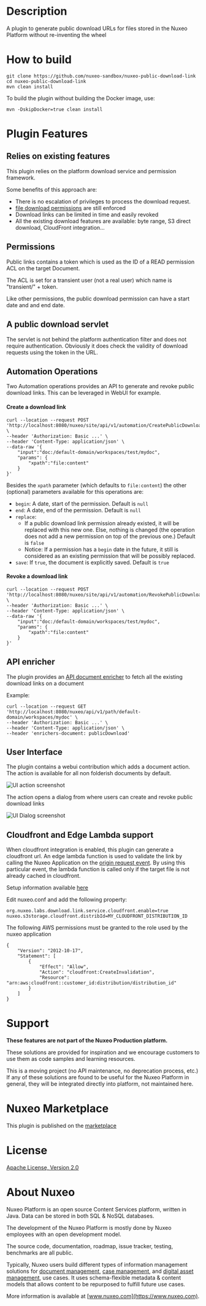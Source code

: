 # Description

A plugin to generate public download URLs for files stored in the Nuxeo Platform without re-inventing the wheel 

# How to build
```
git clone https://github.com/nuxeo-sandbox/nuxeo-public-download-link
cd nuxeo-public-download-link
mvn clean install
```

To build the plugin without building the Docker image, use:

```
mvn -DskipDocker=true clean install
```


# Plugin Features

## Relies on existing features
This plugin relies on the platform download service and permission framework. 

Some benefits of this approach are:

* There is no escalation of privileges to process the download request.
* [file download permissions](https://doc.nuxeo.com/nxdoc/file-download-security-policies/) are still enforced
* Download links can be limited in time and easily revoked
* All the existing download features are available: byte range, S3 direct download, CloudFront integration...

## Permissions
Public links contains a token which is used as the ID of a READ permission ACL on the target Document.

The ACL is set for a transient user (not a real user) which name is "transient/" + token.

Like other permissions, the public download permission can have a start date and and end date.

## A public download servlet
The servlet is not behind the platform authentication filter and does not require authentication. 
Obviously it does check the validity of download requests using the token in the URL.

## Automation Operations
Two Automation operations provides an API to generate and revoke public download links. This can be leveraged in WebUI for example.

#### Create a download link

```
curl --location --request POST 'http://localhost:8080/nuxeo/site/api/v1/automation/CreatePublicDownloadLink' \
--header 'Authorization: Basic ...' \
--header 'Content-Type: application/json' \
--data-raw '{
    "input":"doc:/default-domain/workspaces/test/mydoc",
    "params": {
        "xpath":"file:content"
    }
}'
```

Besides the `xpath` parameter (which defaults to `file:content`) the other (optional) parameters available for this operations are:

* `begin`: A date, start of the permission. Default is `null`
* `end`: A date, end of the permission. Default is `null`
* `replace`:
  * If a public download link permission already existed, it will be replaced with this new one. Else, nothing is changed (the operation does not add a new permission on top of the previous one.) Default is `false`
  * Notice: If a permission has a `begin` date in the future, it still is considered as an existing permission that will be possibly replaced.
* `save`: If `true`, the document is explicitly saved. Default is `true`


#### Revoke a download link

```
curl --location --request POST 'http://localhost:8080/nuxeo/site/api/v1/automation/RevokePublicDownloadLink' \
--header 'Authorization: Basic ...' \
--header 'Content-Type: application/json' \
--data-raw '{
    "input":"doc:/default-domain/workspaces/test/mydoc",
    "params": {
        "xpath":"file:content"
    }
}'
```

## API enricher 
The plugin provides an [API document enricher](https://doc.nuxeo.com/nxdoc/content-enrichers/) to fetch all the existing download links on a document

Example:
```
curl --location --request GET 'http://localhost:8080/nuxeo/api/v1/path/default-domain/workspaces/mydoc' \
--header 'Authorization: Basic ...' \
--header 'Content-Type: application/json' \
--header 'enrichers-document: publicDownload'
```

## User Interface

The plugin contains a webui contribution which adds a document action. The action is available for all non folderish documents by default.

![UI action screenshot](https://github.com/nuxeo-sandbox/nuxeo-public-download-link/blob/master/documentation/screenshot_action.png)

The action opens a dialog from where users can create and revoke public download links

![UI Dialog screenshot](https://github.com/nuxeo-sandbox/nuxeo-public-download-link/blob/master/documentation/screenshot_dialog.png)

## Cloudfront and Edge Lambda support

When cloudfront integration is enabled, this plugin can generate a cloudfront url. An edge lambda function is used to validate the link by calling the Nuxeo Application on the [origin request event](https://docs.aws.amazon.com/AmazonCloudFront/latest/DeveloperGuide/lambda-cloudfront-trigger-events.html).
By using this particular event, the lambda function is called only if the target file is not already cached in cloudfront.

Setup information available [here](https://github.com/nuxeo-sandbox/nuxeo-public-download-link/blob/master/aws/nuxeo-public-download-edge-lambda/README.md)

Edit nuxeo.conf and add the following property:

```
org.nuxeo.labs.download.link.service.cloudfront.enable=true
nuxeo.s3storage.cloudfront.distribId=MY_CLOUDFRONT_DISTRIBUTION_ID
```

The following AWS permissions must be granted to the role used by the nuxeo application

```
{
    "Version": "2012-10-17",
    "Statement": [
        {
            "Effect": "Allow",
            "Action": "cloudfront:CreateInvalidation",
            "Resource": "arn:aws:cloudfront::customer_id:distribution/distribution_id"
        }
    ]
}
```

# Support

**These features are not part of the Nuxeo Production platform.**

These solutions are provided for inspiration and we encourage customers to use them as code samples and learning resources.

This is a moving project (no API maintenance, no deprecation process, etc.) If any of these solutions are found to be useful for the Nuxeo Platform in general, they will be integrated directly into platform, not maintained here.

# Nuxeo Marketplace
This plugin is published on the [marketplace](https://connect.nuxeo.com/nuxeo/site/marketplace/package/nuxeo-public-download-link)

# License

[Apache License, Version 2.0](http://www.apache.org/licenses/LICENSE-2.0.html)

# About Nuxeo

Nuxeo Platform is an open source Content Services platform, written in Java. Data can be stored in both SQL & NoSQL databases.

The development of the Nuxeo Platform is mostly done by Nuxeo employees with an open development model.

The source code, documentation, roadmap, issue tracker, testing, benchmarks are all public.

Typically, Nuxeo users build different types of information management solutions for [document management](https://www.nuxeo.com/solutions/document-management/), [case management](https://www.nuxeo.com/solutions/case-management/), and [digital asset management](https://www.nuxeo.com/solutions/dam-digital-asset-management/), use cases. It uses schema-flexible metadata & content models that allows content to be repurposed to fulfill future use cases.

More information is available at [www.nuxeo.com](https://www.nuxeo.com).
